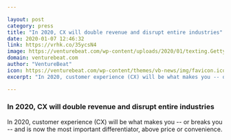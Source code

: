 ```yaml
---

layout: post
category: press
title: "In 2020, CX will double revenue and disrupt entire industries"
date: 2020-01-07 12:46:32
link: https://vrhk.co/35ycsN4
image: https://venturebeat.com/wp-content/uploads/2020/01/texting.GettyImages-671711979.jpg?w=1200&strip=all
domain: venturebeat.com
author: "VentureBeat"
icon: https://venturebeat.com/wp-content/themes/vb-news/img/favicon.ico
excerpt: "In 2020, customer experience (CX) will be what makes you -- or breaks you -- and is now the most important differentiator, above price or convenience."

---
```


### In 2020, CX will double revenue and disrupt entire industries

In 2020, customer experience (CX) will be what makes you -- or breaks you -- and is now the most important differentiator, above price or convenience.
